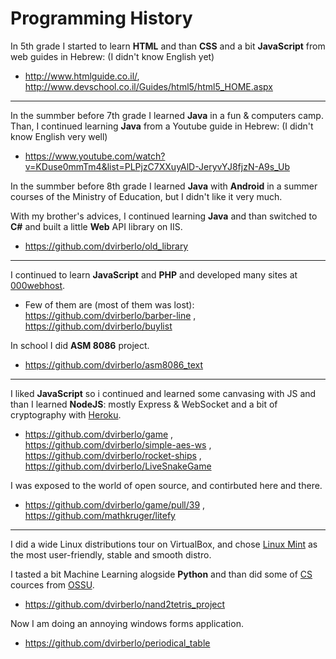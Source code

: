 # Programming History

In 5th grade I started to learn **HTML** and than **CSS** and a bit **JavaScript** from web guides in Hebrew: (I didn't know English yet)
- http://www.htmlguide.co.il/, http://www.devschool.co.il/Guides/html5/html5_HOME.aspx

---

In the summber before 7th grade I learned **Java** in a fun & computers camp.
Than, I continued learning **Java** from a Youtube guide in Hebrew: (I didn't know English very well)
- https://www.youtube.com/watch?v=KDuse0mmTm4&list=PLPjzC7XXuyAlD-JeryvYJ8fjzN-A9s_Ub


In the summber before 8th grade I learned **Java** with **Android** in a summer courses of the Ministry of Education, but I didn't like it very much.

With my brother's advices, I continued learning **Java** and than switched to **C#** and built a little **Web** API library on IIS.
- https://github.com/dvirberlo/old_library

---

I continued to learn **JavaScript** and **PHP** and developed many sites at [000webhost](https://000webhost.com).
- Few of them are (most of them was lost): https://github.com/dvirberlo/barber-line , https://github.com/dvirberlo/buylist


In school I did **ASM 8086** project.
- https://github.com/dvirberlo/asm8086_text

---

I liked **JavaScript** so i continued and learned some canvasing with JS and than I learned **NodeJS**: mostly Express & WebSocket and a bit of cryptography with [Heroku](https://heroku.com).
- https://github.com/dvirberlo/game , https://github.com/dvirberlo/simple-aes-ws , https://github.com/dvirberlo/rocket-ships , https://github.com/dvirberlo/LiveSnakeGame


I was exposed to the world of open source, and contirbuted here and there.
- https://github.com/dvirberlo/game/pull/39 , https://github.com/mathkruger/litefy

---

I did a wide Linux distributions tour on VirtualBox, and chose [Linux Mint](https://linuxmint.com) as the most user-friendly, stable and smooth distro.

I tasted a bit Machine Learning alogside **Python** and than did some of [CS](https://github.com/ossu/computer-science) cources from [OSSU](https://github.com/ossu).
- https://github.com/dvirberlo/nand2tetris_project

Now I am doing an annoying windows forms application.
- https://github.com/dvirberlo/periodical_table
